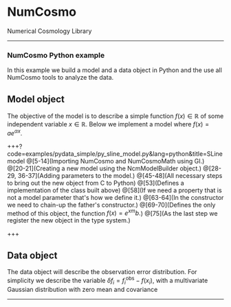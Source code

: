 # NumCosmo 

Numerical Cosmology Library

---

### NumCosmo Python example

In this example we build a model and a data object in Python and the use all NumCosmo
tools to analyze the data.

## Model object

The objective of the model is to describe a simple function $f(x) \in \mathbb{R}$ of some 
independent variable $x \in \mathbb{R}$. Below we implement a model where $f(x) = a e^{\alpha x}$.

+++?code=examples/pydata_simple/py_sline_model.py&lang=python&title=SLine model
@[5-14](Importing NumCosmo and NumCosmoMath using GI.)
@[20-21](Creating a new model using the NcmModelBuilder object.)
@[28-29, 36-37](Adding parameters to the model.)
@[45-48](All necessary steps to bring out the new object from C to Python)
@[53](Defines a implementation of the class built above)
@[58](If we need a property that is not a model parameter that's how we define it.)
@[63-64](In the constructor we need to chain-up the father's constructor.)
@[69-70](Defines the only method of this object, the function $f(x) = e^{x m}b.$)
@[75](As the last step we register the new object in the type system.)

+++

## Data object

The data object will describe the observation error distribution. For simplicity we describe 
the variable $\delta f_i = f^\mathrm{obs}_i - f(x_i)$, with a multivariate Gaussian distribution with zero 
mean and covariance 


---



